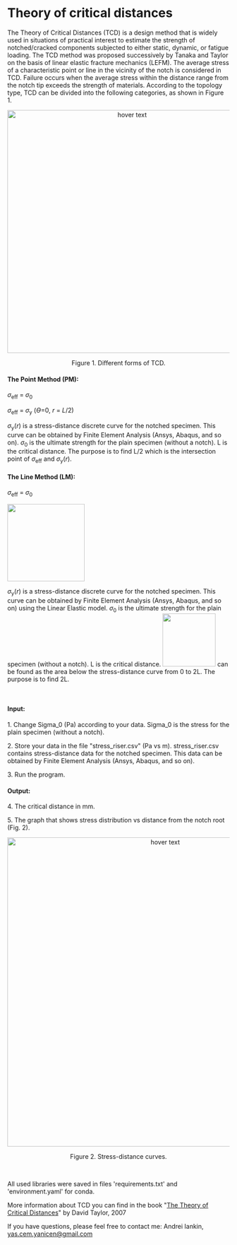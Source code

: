 # Theory of critical distances
<p>The Theory of Critical Distances (TCD) is a design method that is widely used in situations of practical interest to estimate the strength of notched/cracked components subjected to either static, dynamic, or fatigue loading. The TCD method was proposed successively by Tanaka and Taylor on the basis of linear elastic fracture mechanics (LEFM). The average stress of a characteristic point or line in the vicinity of the notch is considered in TCD. Failure occurs when the average stress within the distance range from the notch tip exceeds the strength of materials. According to the topology type, TCD can be divided into the following categories, as shown in Figure 1.
 </p>
<p align="center">
  <img src="https://github.com/yanicen1/Theory-of-critical-distances/blob/master/Fig.1.png" width="550" title="hover text">
</p>
<p align="center">
  Figure 1. Different forms of TCD.
</p>
<h4>The Point Method (PM):</h4>
<p><i>σ</i><sub>eff</sub> = <i>σ</i><sub>0</sub></p>
<p><i>σ</i><sub>eff</sub> = <i>σ</i><sub>y</sub> (<i>Ɵ</i>=0, <i>r</i> = <i>L</i>/2)</p>
<p><i>σ</i><sub>y</sub>(<i>r</i>) is a stress-distance discrete curve for the notched specimen. This curve can be obtained by Finite Element Analysis (Ansys, Abaqus, and so on). <i>σ</i><sub>0</sub> is the ultimate strength for the plain specimen (without a notch). L is the critical distance. The purpose is to find L/2 which is the intersection point of <i>σ</i><sub>eff</sub> and <i>σ</i><sub>y</sub>(<i>r</i>).</p>

<h4>The Line Method (LM):</h4>
<p><i>σ</i><sub>eff</sub> = <i>σ</i><sub>0</sub></p>
<p><img src="https://github.com/yanicen1/Theory-of-critical-distances/blob/master/Fig.2.png" width="175"></p>
<p><i>σ</i><sub>y</sub>(<i>r</i>) is a stress-distance discrete curve for the notched specimen. This curve can be obtained by Finite Element Analysis (Ansys, Abaqus, and so on) using the Linear Elastic model. <i>σ</i><sub>0</sub> is the ultimate strength for the plain specimen (without a notch). L is the critical distance. <img src="https://github.com/yanicen1/Theory-of-critical-distances/blob/master/Fig.3.png" width="120"> can be found as the area below the stress-distance curve from 0 to 2L. The purpose is to find 2L.</p>
<br>
<h4>Input:</h4>
<p>1. Change Sigma_0 (Pa) according to your data. Sigma_0 is the stress for the plain specimen (without a notch).</p>
<p>2. Store your data in the file "stress_riser.csv" (Pa vs m). stress_riser.csv contains stress-distance data for the notched specimen. This data can be obtained by Finite Element Analysis (Ansys, Abaqus, and so on).</p>
<p>3. Run the program.</p>
<h4>Output:</h4>
<p>4. The critical distance in mm.</p>
<p>5. The graph that shows stress distribution vs distance from the notch root (Fig. 2).</p>
<p align="center">
  <img src="https://github.com/yanicen1/Theory-of-critical-distances/blob/master/Fig.4.png" width="700" title="hover text">
</p>
<p align="center">
  Figure 2. Stress-distance curves.
</p>
<br>
<p>All used libraries were saved in files 'requirements.txt' and 'environment.yaml' for conda.</p>

More information about TCD you can find in the book "[The Theory of Critical Distances](https://doi.org/10.1016/B978-0-08-044478-9.X5000-5)" by David Taylor, 2007

If you have questions, please feel free to contact me: 
Andrei Iankin, yas.cem.yanicen@gmail.com
